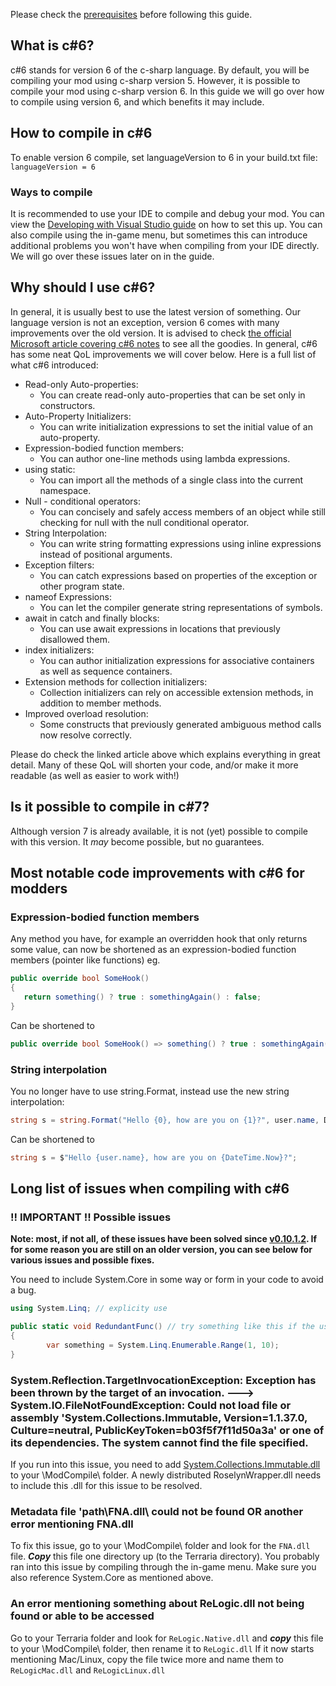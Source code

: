 Please check the [prerequisites](Intermediate-Prerequisites) before following this guide.

## What is c#6?
c#6 stands for version 6 of the c-sharp language. By default, you will be compiling your mod using c-sharp version 5. However, it is possible to compile your mod using c-sharp version 6. In this guide we will go over how to compile using version 6, and which benefits it may include.

## How to compile in c#6
To enable version 6 compile, set languageVersion to 6 in your build.txt file:
`languageVersion = 6`

### Ways to compile 
It is recommended to use your IDE to compile and debug your mod. You can view the [Developing with Visual Studio guide](Developing-with-Visual-Studio) on how to set this up. You can also compile using the in-game menu, but sometimes this can introduce additional problems you won't have when compiling from your IDE directly. We will go over these issues later on in the guide.

## Why should I use c#6?
In general, it is usually best to use the latest version of something. Our language version is not an exception, version 6 comes with many improvements over the old version. It is advised to check [the official Microsoft article covering c#6 notes](https://docs.microsoft.com/en-us/dotnet/csharp/whats-new/csharp-6) to see all the goodies. In general, c#6 has some neat QoL improvements we will cover below. Here is a full list of what c#6 introduced:
* Read-only Auto-properties:
    * You can create read-only auto-properties that can be set only in constructors.
* Auto-Property Initializers:
    * You can write initialization expressions to set the initial value of an auto-property.
* Expression-bodied function members:
    * You can author one-line methods using lambda expressions.
* using static:
    * You can import all the methods of a single class into the current namespace.
* Null - conditional operators:
    * You can concisely and safely access members of an object while still checking for null with the null conditional operator.
* String Interpolation:
    * You can write string formatting expressions using inline expressions instead of positional arguments.
* Exception filters:
    * You can catch expressions based on properties of the exception or other program state.
* nameof Expressions:
    * You can let the compiler generate string representations of symbols.
* await in catch and finally blocks:
    * You can use await expressions in locations that previously disallowed them.
* index initializers:
    * You can author initialization expressions for associative containers as well as sequence containers.
* Extension methods for collection initializers:
    * Collection initializers can rely on accessible extension methods, in addition to member methods.
* Improved overload resolution:
    * Some constructs that previously generated ambiguous method calls now resolve correctly.

Please do check the linked article above which explains everything in great detail. Many of these QoL will shorten your code, and/or make it more readable (as well as easier to work with!)

## Is it possible to compile in c#7?
Although version 7 is already available, it is not (yet) possible to compile with this version. It _may_ become possible, but no guarantees.

## Most notable code improvements with c#6 for modders
### Expression-bodied function members
Any method you have, for example an overridden hook that only returns some value, can now be shortened as an expression-bodied function members (pointer like functions) eg.
```csharp
public override bool SomeHook() 
{
   return something() ? true : somethingAgain() : false;
}
```
Can be shortened to
```csharp
public override bool SomeHook() => something() ? true : somethingAgain() : false
```

### String interpolation
You no longer have to use string.Format, instead use the new string interpolation:
```csharp
string s = string.Format("Hello {0}, how are you on {1}?", user.name, DateTime.Now);
```
Can be shortened to
```csharp
string s = $"Hello {user.name}, how are you on {DateTime.Now}?";
```
## Long list of issues when compiling with c#6

### !! IMPORTANT !! Possible issues
**Note: most, if not all, of these issues have been solved since [v0.10.1.2](https://github.com/blushiemagic/tModLoader/releases/tag/v0.10.1.1). If for some reason you are still on an older version, you can see below for various issues and possible fixes.**

You need to include System.Core in some way or form in your code to avoid a bug.
```csharp
using System.Linq; // explicity use

public static void RedundantFunc() // try something like this if the using directive isn't enough
{
        var something = System.Linq.Enumerable.Range(1, 10);
}
```

### System.Reflection.TargetInvocationException: Exception has been thrown by the target of an invocation. ---> System.IO.FileNotFoundException: Could not load file or assembly 'System.Collections.Immutable, Version=1.1.37.0, Culture=neutral, PublicKeyToken=b03f5f7f11d50a3a' or one of its dependencies. The system cannot find the file specified.
If you run into this issue, you need to add [System.Collections.Immutable.dll](https://cdn.discordapp.com/attachments/103115427491610624/352120158439079936/System.Collections.Immutable.dll) to your \ModCompile\ folder. A newly distributed RoselynWrapper.dll needs to include this .dll for this issue to be resolved.

### Metadata file 'path\FNA.dll\ could not be found OR another error mentioning FNA.dll
To fix this issue, go to your \ModCompile\ folder and look for the `FNA.dll` file. _**Copy**_ this file one directory up (to the Terraria directory). You probably ran into this issue by compiling through the in-game menu. Make sure you also reference System.Core as mentioned above.

### An error mentioning something about ReLogic.dll not being found or able to be accessed
Go to your Terraria folder and look for `ReLogic.Native.dll` and _**copy**_ this file to your \ModCompile\ folder, then rename it to `ReLogic.dll` If it now starts mentioning Mac/Linux, copy the file twice more and name them to `ReLogicMac.dll` and `ReLogicLinux.dll`
